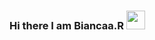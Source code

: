 ### Hi there I am Biancaa.R <img src="https://raw.githubusercontent.com/MartinHeinz/MartinHeinz/master/wave.gif" width="30px">
<break>
<!--
**Biancaa-R/Biancaa-R** is a ✨ _special_ ✨ repository because its `README.md` (this file) appears on your GitHub profile.

Here are some ideas to get you started:
- 👯 I’m looking to collaborate on ...
- 💬 Ask me about ...
- 📫 How to reach me: ...-->


- 🔭 I’m currently working on python ,Mysql ,c++ ,html
- 🌱 I’m currently learning python mysql,c
- 🤔 I’m looking for help with python modules
- 😄 Pronouns: she,her
- ⚡ Fun fact: Whatever you believe you can achieve,
     Hard work pays off, It always has and it always will...
- 🍧 I like icecream...
- (❁´◡`❁)
     
    
